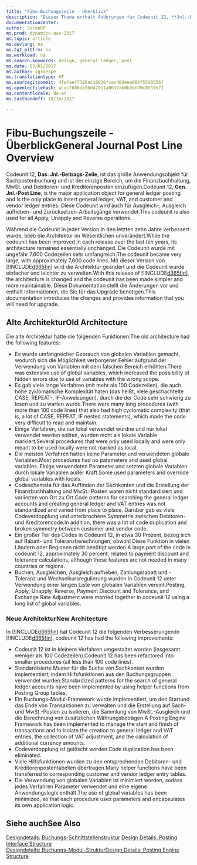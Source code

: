 ```yaml
---
title: "Fibu-Buchungszeile - Überblick"
description: "Dieses Thema enthält Änderungen für Codeunit 12, **Jnl.-Beitrags-Zeile**, welche das größte Anwendungsobjekt für Sachpostenbuchung ist und der einzige Bereich, um in der Finanzbuchhaltung MwSt. und Debitoren- und Kreditorenposten einzufügen."
documentationcenter: 
author: SorenGP
ms.prod: dynamics-nav-2017
ms.topic: article
ms.devlang: na
ms.tgt_pltfrm: na
ms.workload: na
ms.search.keywords: design, general ledger, post
ms.date: 07/01/2017
ms.author: sgroespe
ms.translationtype: HT
ms.sourcegitcommit: 4fefaef7380ac10836fcac404eea006f55d8556f
ms.openlocfilehash: acec7686de26d47011a0637ab0b3bf70c8559b71
ms.contentlocale: de-at
ms.lasthandoff: 10/16/2017

---
```

# <a name="general-journal-post-line-overview"></a><span data-ttu-id="e66db-103">Fibu-Buchungszeile - Überblick</span><span class="sxs-lookup"><span data-stu-id="e66db-103">General Journal Post Line Overview</span></span>
<span data-ttu-id="e66db-104">Codeunit 12, **Das. Jnl.-Beitrags-Zeile**, ist das größe Anwendungsobjekt für Sachpostenbuchung und ist der einzige Bereich, um die Finanzbuchhaltung, MwSt. und Debitoren- und Kreditorenposten einzufügen.</span><span class="sxs-lookup"><span data-stu-id="e66db-104">Codeunit 12, **Gen. Jnl.-Post Line**, is the major application object for general ledger posting and is the only place to insert general ledger, VAT, and customer and vendor ledger entries.</span></span> <span data-ttu-id="e66db-105">Diese Codeunit wird auch für Ausgleich-, Ausgleich aufheben- und Zurücksetzen-Arbeitsgänge verwendet.</span><span class="sxs-lookup"><span data-stu-id="e66db-105">This codeunit is also used for all Apply, Unapply and Reverse operations.</span></span>  
  
<span data-ttu-id="e66db-106">Während die Codeunit in jeder Version in den letzten zehn Jahre verbessert wurde, blieb die Architektur im Wesentlichen unverändert.</span><span class="sxs-lookup"><span data-stu-id="e66db-106">While the codeunit has been improved in each release over the last ten years, its architecture remained essentially unchanged.</span></span> <span data-ttu-id="e66db-107">Die Codeunit wurde mit ungefähr 7.600 Codezeilen sehr umfangreich.</span><span class="sxs-lookup"><span data-stu-id="e66db-107">The codeunit became very large, with approximately 7,600 code lines.</span></span> <span data-ttu-id="e66db-108">Mit dieser Version von [!INCLUDE[d365fin](includes/d365fin_md.md)] wird die Architektur geändert und die Codeunit wurde einfacher und leichter zu verwalten.</span><span class="sxs-lookup"><span data-stu-id="e66db-108">With this release of [!INCLUDE[d365fin](includes/d365fin_md.md)], the architecture is changed and the codeunit has been made simpler and more maintainable.</span></span> <span data-ttu-id="e66db-109">Diese Dokumentation stellt die Änderungen vor und enthält Informationen, die Sie für das Upgrade benötigen.</span><span class="sxs-lookup"><span data-stu-id="e66db-109">This documentation introduces the changes and provides information that you will need for upgrade.</span></span>  
  
## <a name="old-architecture"></a><span data-ttu-id="e66db-110">Alte Architektur</span><span class="sxs-lookup"><span data-stu-id="e66db-110">Old Architecture</span></span>  
<span data-ttu-id="e66db-111">Die alte Architektur hatte die folgenden Funktionen:</span><span class="sxs-lookup"><span data-stu-id="e66db-111">The old architecture had the following features:</span></span>  
  
* <span data-ttu-id="e66db-112">Es wurde umfangreicher Gebrauch von globalen Variablen gemacht, wodurch sich die Möglichkeit verborgener Fehler aufgrund der Verwendung von Variablen mit dem falschen Bereich erhöhten.</span><span class="sxs-lookup"><span data-stu-id="e66db-112">There was extensive use of global variables, which increased the possibility of hidden errors due to use of variables with the wrong scope.</span></span>  
* <span data-ttu-id="e66db-113">Es gab viele lange Verfahren (mit mehr als 100 Codezeilen), die auch hohe zyklomatische Komplexität haten (das heißt, viele geschachtelte CASE, REPEAT-, IF-Anweisungen), durch die der Code sehr schwierig zu lesen und zu warten wurde.</span><span class="sxs-lookup"><span data-stu-id="e66db-113">There were many long procedures (with more than 100 code lines) that also had high cyclomatic complexity (that is, a lot of CASE, REPEAT, IF nested statements), which made the code very difficult to read and maintain.</span></span>  
* <span data-ttu-id="e66db-114">Einige Verfahren, die nur lokal verwendet wurdne und nur lokal verwendet werden sollten, wurden nicht als lokale Variable markiert.</span><span class="sxs-lookup"><span data-stu-id="e66db-114">Several procedures that were only used locally and were only meant to be used locally were not marked as local.</span></span>  
* <span data-ttu-id="e66db-115">Die meisten Verfahren hatten keine Parameter und verwendeten globale Variablen.</span><span class="sxs-lookup"><span data-stu-id="e66db-115">Most procedures had no parameters and used global variables.</span></span> <span data-ttu-id="e66db-116">Einige verwendeten Parameter und setzten globale Variablen durch lokale Variablen außer Kraft.</span><span class="sxs-lookup"><span data-stu-id="e66db-116">Some used parameters and overrode global variables with locals.</span></span>  
* <span data-ttu-id="e66db-117">Codeschemata für das Auffinden der Sachkonten und die Erstellung der Finanzbuchhaltung und MwSt.-Posten waren nicht standardisiert und variierten von Ort zu Ort.</span><span class="sxs-lookup"><span data-stu-id="e66db-117">Code patterns for searching the general ledger accounts and creating general ledger and VAT entries was not standardized and varied from place to place.</span></span> <span data-ttu-id="e66db-118">Darüber gab es viele Codeverdopplung und unterbrochene Symmetrie zwischen Debitoren- und Kreditorencode.</span><span class="sxs-lookup"><span data-stu-id="e66db-118">In addition, there was a lot of code duplication and broken symmetry between customer and vendor code.</span></span>  
* <span data-ttu-id="e66db-119">Ein großer Teil des Codes in Codeunit 12, in etwa 30 Prozent, bezog sich auf Rabatt- und Toleranzberechnungen, obwohl Diese Funktion in vielen Ländern oder Regionen nicht benötigt werden.</span><span class="sxs-lookup"><span data-stu-id="e66db-119">A large part of the code in codeunit 12, approximately 30 percent, related to payment discount and tolerance calculations, although these features are not needed in many countries or regions.</span></span>  
* <span data-ttu-id="e66db-120">Buchen, Ausgleichen, Ausgleich aufheben, Zahlungsrabatt und -Toleranz und Wechselkursregulierung wurden in Codeunit 12 unter Verwendung einer langen Liste von globalen Variablen vereint.</span><span class="sxs-lookup"><span data-stu-id="e66db-120">Posting, Apply, Unapply, Reverse, Payment Discount and Tolerance, and Exchange Rate Adjustment were married together in codeunit 12 using a long list of global variables.</span></span>  
  
### <a name="new-architecture"></a><span data-ttu-id="e66db-121">Neue Architektur</span><span class="sxs-lookup"><span data-stu-id="e66db-121">New Architecture</span></span>  
<span data-ttu-id="e66db-122">In [!INCLUDE[d365fin](includes/d365fin_md.md)] hat Codeunit 12 die folgenden Verbesserungen:</span><span class="sxs-lookup"><span data-stu-id="e66db-122">In [!INCLUDE[d365fin](includes/d365fin_md.md)], codeunit 12 has had the following improvements:</span></span>  
  
* <span data-ttu-id="e66db-123">Codeunit 12 ist in kleinere Verfahren umgestaltet worden (insgesamt weniger als 100 Codezeilen).</span><span class="sxs-lookup"><span data-stu-id="e66db-123">Codeunit 12 has been refactored into smaller procedures (all less than 100 code lines).</span></span>  
* <span data-ttu-id="e66db-124">Standardisierte Muster für die Suche von Sachkonten wurden implementiert, indem Hilfsfunktionen aus den Buchungsgruppen verwendet wurden.</span><span class="sxs-lookup"><span data-stu-id="e66db-124">Standardized patterns for the search of general ledger accounts have been implemented by using helper functions from Posting Group tables.</span></span>  
* <span data-ttu-id="e66db-125">Ein Buchungs-Modul-Framework wurde implementiert, um den Startund das Ende von Transaktionen zu verwalten und die Erstellung auf Sach- und MwSt.-Posten zu isolieren, die Sammlung von MwSt.-Ausgleich und die Berechnung von zusätzlichen Währungsbeträgen.</span><span class="sxs-lookup"><span data-stu-id="e66db-125">A Posting Engine Framework has been implemented to manage the start and finish of transactions and to isolate the creation to general ledger and VAT entries, the collection of VAT adjustment, and the calculation of additional currency amounts.</span></span>  
* <span data-ttu-id="e66db-126">Codeverdopplung ist gelöscht worden.</span><span class="sxs-lookup"><span data-stu-id="e66db-126">Code duplication has been eliminated.</span></span>  
* <span data-ttu-id="e66db-127">Viele Hilfsfunktionen wurden zu den entsprechenden Debitoren- und Kreditorenpostentabellen übertragen.</span><span class="sxs-lookup"><span data-stu-id="e66db-127">Many helper functions have been transferred to corresponding customer and vendor ledger entry tables.</span></span>  
* <span data-ttu-id="e66db-128">Die Verwendung von globalen Variablen ist minimiert worden, sodass jedes Verfahren Parameter verwendet und eine eigene Anwendungslogik enthält.</span><span class="sxs-lookup"><span data-stu-id="e66db-128">The use of global variables has been minimized, so that each procedure uses parameters and encapsulates its own application logic.</span></span>  
  
## <a name="see-also"></a><span data-ttu-id="e66db-129">Siehe auch</span><span class="sxs-lookup"><span data-stu-id="e66db-129">See Also</span></span>  
<span data-ttu-id="e66db-130">[Designdetails: Buchungs-Schnittstellenstruktur](design-details-posting-interface-structure.md) </span><span class="sxs-lookup"><span data-stu-id="e66db-130">[Design Details: Posting Interface Structure](design-details-posting-interface-structure.md) </span></span>  
[<span data-ttu-id="e66db-131">Designdetails: Buchungs-Modul-Struktur</span><span class="sxs-lookup"><span data-stu-id="e66db-131">Design Details: Posting Engine Structure</span></span>](design-details-posting-engine-structure.md)

